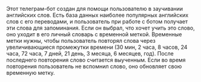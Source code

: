 Этот телеграм-бот создан для помощи пользователю в заучивании английских слов. Есть база данных наиболее популярных английских слов с его переводами, и пользователь при работе с ботом получает эти слова для запоминания. Если он выбрал, что хочет учить это слово, оно уходит в его личный словарь с временной меткой. Временные метки нужны, чтобы пользователь повторял слова через увеличивающиеся промежутки времени (30 мин, 2 часа, 8 часов, 24 часа, 72 часа, 7 дней, 21 день, 3 месяца, 6 месяцев, год). После последнего повторения слово считается выученным. Если во время повторения пользователь не вспомнил слово, оно обновляет свою временную метку.
